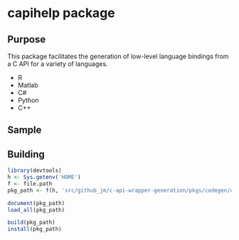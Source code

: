 # capihelp package

## Purpose

This package facilitates the generation of low-level language bindings from a C API for a variety of languages.

* R
* Matlab
* C#
* Python
* C++

## Sample


## Building

```R
library(devtools)
h <- Sys.getenv('HOME')
f <- file.path
pkg_path <- f(h, 'src/github_jm/c-api-wrapper-generation/pkgs/codegen/capihelp')
```

```R
document(pkg_path)
load_all(pkg_path)
```

```R
build(pkg_path)
install(pkg_path)
```